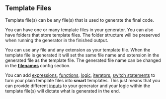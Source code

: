 ## Template Files

Template file(s) can be any file(s) that is used to generate the final code.

You can have one or many template files in your generator. You can also have folders 
that store template files. The folder structure will be preserved when running the 
generator in the finished output. 

You can use any file and any extension as your template file. When the template
file is generated it will set the same file name and extension in the generated file
as the template file. The generated file name can be changed in the [**filenames**](/documentation/generator-config/filenames) config 
section.

You can add [expressions](/documentation/blu-language/expressions), [functions](/documentation/blu-language/functions), [logic](documentation/blu-language/logic), [iterators](documentation/blu-language/iterators), [switch statements](documentation/blu-language/switch) to turn your
plain template files into **smart** templates. This just means that you can provide 
different [inputs](documentation/generator/inputs) to your generator and your logic within the template file(s) will 
dictate what is generated in the end.
